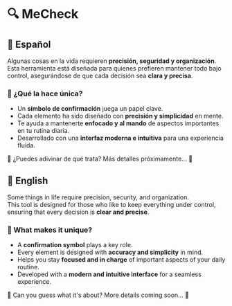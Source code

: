 
# 🔍 MeCheck  

## 🚀 Español  
Algunas cosas en la vida requieren **precisión, seguridad y organización**.  
Esta herramienta está diseñada para quienes prefieren mantener todo bajo control, asegurándose de que cada decisión sea **clara y 
precisa**.  

### 🔑 ¿Qué la hace única?  
- Un **símbolo de confirmación** juega un papel clave.  
- Cada elemento ha sido diseñado con **precisión y simplicidad** en mente.  
- Te ayuda a mantenerte **enfocado y al mando** de aspectos importantes en tu rutina diaria.  
- Desarrollado con una **interfaz moderna e intuitiva** para una experiencia fluida.  

👀 ¿Puedes adivinar de qué trata? Más detalles próximamente... 🚀  


## 🚀 English  

Some things in life require precision, security, and organization.  
This tool is designed for those who like to keep everything under control, ensuring that every decision is **clear and precise**.  

### 🔑 What makes it unique?  
- A **confirmation symbol** plays a key role.  
- Every element is designed with **accuracy and simplicity** in mind.  
- Helps you stay **focused and in charge** of important aspects of your daily routine.  
- Developed with a **modern and intuitive interface** for a seamless experience.  

👀 Can you guess what it's about? More details coming soon... 🚀  

